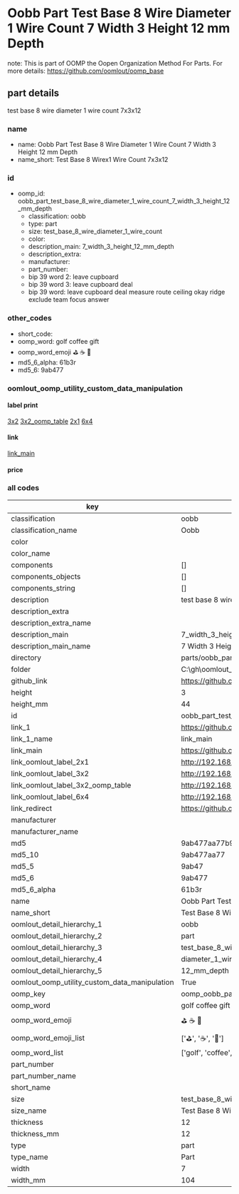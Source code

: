 # Oobb Part Test Base 8 Wire Diameter 1 Wire Count 7 Width 3 Height 12 mm Depth  

note: This is part of OOMP the Oopen Organization Method For Parts. For more details: https://github.com/oomlout/oomp_base

##  part details
  



test base 8 wire diameter 1 wire count 7x3x12



### name
* name: Oobb Part Test Base 8 Wire Diameter 1 Wire Count 7 Width 3 Height 12 mm Depth
* name_short: Test Base 8 Wirex1 Wire Count 7x3x12 
### id
* oomp_id: oobb_part_test_base_8_wire_diameter_1_wire_count_7_width_3_height_12_mm_depth
  * classification: oobb
  * type: part
  * size: test_base_8_wire_diameter_1_wire_count
  * color: 
  * description_main: 7_width_3_height_12_mm_depth
  * description_extra: 
  * manufacturer: 
  * part_number: 
  * bip 39 word 2: leave cupboard
  * bip 39 word 3: leave cupboard deal
  * bip 39 word: leave cupboard deal measure route ceiling okay ridge exclude team focus answer

### other_codes
* short_code: 
* oomp_word: golf coffee gift
* oomp_word_emoji :golf: :coffee: :gift:
* md5_6_alpha: 61b3r
* md5_6: 9ab477






### oomlout_oomp_utility_custom_data_manipulation
#### label print
[3x2](http://192.168.1.245:1112/?label=oomp%2061b3r)
[3x2_oomp_table](http://192.168.1.108:1112/?label=oomp%2061b3r)
[2x1](http://192.168.1.242:1112/?label=oomp%2061b3r)
[6x4](http://192.168.1.55:1112/?label=oomp%2061b3r)    

#### link

[link_main](https://github.com/oomlout/oomlout_oobb_version_4_generated_parts/tree/main/navigation_oomp/oobb/part/test_base_8_wire_diameter_1_wire_count/7_width_3_height_12_mm_depth/part)                              

#### price







### all codes 
| key | value |  
| --- | --- |  
| classification | oobb |  
| classification_name | Oobb |  
| color |  |  
| color_name |  |  
| components | [] |  
| components_objects | [] |  
| components_string | [] |  
| description | test base 8 wire diameter 1 wire count 7x3x12 |  
| description_extra |  |  
| description_extra_name |  |  
| description_main | 7_width_3_height_12_mm_depth |  
| description_main_name | 7 Width 3 Height 12 mm Depth |  
| directory | parts/oobb_part_test_base_8_wire_diameter_1_wire_count_7_width_3_height_12_mm_depth |  
| folder | C:\gh\oomlout_oobb_version_4_generated_parts\parts\oobb_part_test_base_8_wire_diameter_1_wire_count_7_width_3_height_12_mm_depth |  
| github_link | https://github.com/oomlout/oomlout_oomp_part_src/tree/main/parts/oobb_part_test_base_8_wire_diameter_1_wire_count_7_width_3_height_12_mm_depth |  
| height | 3 |  
| height_mm | 44 |  
| id | oobb_part_test_base_8_wire_diameter_1_wire_count_7_width_3_height_12_mm_depth |  
| link_1 | https://github.com/oomlout/oomlout_oobb_version_4_generated_parts/tree/main/navigation_oomp/oobb/part/test_base_8_wire_diameter_1_wire_count/7_width_3_height_12_mm_depth/part |  
| link_1_name | link_main |  
| link_main | https://github.com/oomlout/oomlout_oobb_version_4_generated_parts/tree/main/navigation_oomp/oobb/part/test_base_8_wire_diameter_1_wire_count/7_width_3_height_12_mm_depth/part |  
| link_oomlout_label_2x1 | http://192.168.1.242:1112/?label=oomp%2061b3r |  
| link_oomlout_label_3x2 | http://192.168.1.245:1112/?label=oomp%2061b3r |  
| link_oomlout_label_3x2_oomp_table | http://192.168.1.108:1112/?label=oomp%2061b3r |  
| link_oomlout_label_6x4 | http://192.168.1.55:1112/?label=oomp%2061b3r |  
| link_redirect | https://github.com/oomlout/oomlout_oobb_version_4_generated_parts/tree/main/parts/oobb_test_base_8_wire_diameter_1_wire_count_07_03_12 |  
| manufacturer |  |  
| manufacturer_name |  |  
| md5 | 9ab477aa77b9933c93de489e704d73f7 |  
| md5_10 | 9ab477aa77 |  
| md5_5 | 9ab47 |  
| md5_6 | 9ab477 |  
| md5_6_alpha | 61b3r |  
| name | Oobb Part Test Base 8 Wire Diameter 1 Wire Count 7 Width 3 Height 12 mm Depth |  
| name_short | Test Base 8 Wirex1 Wire Count 7x3x12  |  
| oomlout_detail_hierarchy_1 | oobb |  
| oomlout_detail_hierarchy_2 | part |  
| oomlout_detail_hierarchy_3 | test_base_8_wire |  
| oomlout_detail_hierarchy_4 | diameter_1_wire_count |  
| oomlout_detail_hierarchy_5 | 12_mm_depth |  
| oomlout_oomp_utility_custom_data_manipulation | True |  
| oomp_key | oomp_oobb_part_test_base_8_wire_diameter_1_wire_count_7_width_3_height_12_mm_depth |  
| oomp_word | golf coffee gift |  
| oomp_word_emoji | :golf: :coffee: :gift: |  
| oomp_word_emoji_list | [':golf:', ':coffee:', ':gift:'] |  
| oomp_word_list | ['golf', 'coffee', 'gift'] |  
| part_number |  |  
| part_number_name |  |  
| short_name |  |  
| size | test_base_8_wire_diameter_1_wire_count |  
| size_name | Test Base 8 Wire Diameter 1 Wire Count |  
| thickness | 12 |  
| thickness_mm | 12 |  
| type | part |  
| type_name | Part |  
| width | 7 |  
| width_mm | 104 |  
